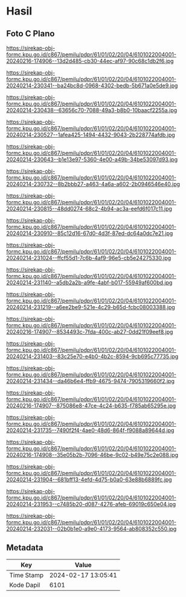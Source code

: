 # Hasil

## Foto C Plano

https://sirekap-obj-formc.kpu.go.id/c867/pemilu/pdpr/61/01/02/20/04/6101022004001-20240216-174906--13d2d485-cb30-44ec-af97-90c68c1db2f6.jpg

https://sirekap-obj-formc.kpu.go.id/c867/pemilu/pdpr/61/01/02/20/04/6101022004001-20240214-230341--ba24bc8d-0968-4302-bedb-5b671a0e5de9.jpg

https://sirekap-obj-formc.kpu.go.id/c867/pemilu/pdpr/61/01/02/20/04/6101022004001-20240214-230438--63656c70-7088-49a3-b8b0-10baacf2255a.jpg

https://sirekap-obj-formc.kpu.go.id/c867/pemilu/pdpr/61/01/02/20/04/6101022004001-20240214-230527--1afea425-1494-4432-9043-2b228774afdb.jpg

https://sirekap-obj-formc.kpu.go.id/c867/pemilu/pdpr/61/01/02/20/04/6101022004001-20240214-230643--b1e13e97-5360-4e00-a49b-34be53097d93.jpg

https://sirekap-obj-formc.kpu.go.id/c867/pemilu/pdpr/61/01/02/20/04/6101022004001-20240214-230732--8b2bbb27-a463-4a6a-a602-2b0946546e40.jpg

https://sirekap-obj-formc.kpu.go.id/c867/pemilu/pdpr/61/01/02/20/04/6101022004001-20240214-230815--48dd0274-68c2-4b94-ac3a-eefd6f017c11.jpg

https://sirekap-obj-formc.kpu.go.id/c867/pemilu/pdpr/61/01/02/20/04/6101022004001-20240214-230910--85c12d16-67d0-4d3f-87ed-dc64a0dc7e21.jpg

https://sirekap-obj-formc.kpu.go.id/c867/pemilu/pdpr/61/01/02/20/04/6101022004001-20240214-231024--ffcf55d1-7c6b-4af9-96e5-cb5e24275330.jpg

https://sirekap-obj-formc.kpu.go.id/c867/pemilu/pdpr/61/01/02/20/04/6101022004001-20240214-231140--a5db2a2b-a9fe-4abf-b017-55949af600bd.jpg

https://sirekap-obj-formc.kpu.go.id/c867/pemilu/pdpr/61/01/02/20/04/6101022004001-20240214-231219--a6ee2be9-521e-4c29-b65d-fcbc08003388.jpg

https://sirekap-obj-formc.kpu.go.id/c867/pemilu/pdpr/61/01/02/20/04/6101022004001-20240216-174907--8534493c-7fda-400c-ab27-0dd21f09eef8.jpg

https://sirekap-obj-formc.kpu.go.id/c867/pemilu/pdpr/61/01/02/20/04/6101022004001-20240214-231403--83c25e70-e4b0-4b2c-8594-9cb695c77735.jpg

https://sirekap-obj-formc.kpu.go.id/c867/pemilu/pdpr/61/01/02/20/04/6101022004001-20240214-231434--da46b6e4-ffb9-4675-9474-7905319660f2.jpg

https://sirekap-obj-formc.kpu.go.id/c867/pemilu/pdpr/61/01/02/20/04/6101022004001-20240216-174907--875086e8-47ce-4c24-b635-f785ab65295e.jpg

https://sirekap-obj-formc.kpu.go.id/c867/pemilu/pdpr/61/01/02/20/04/6101022004001-20240214-231735--7490f2f4-4ae0-48d6-864f-f9088a89644d.jpg

https://sirekap-obj-formc.kpu.go.id/c867/pemilu/pdpr/61/01/02/20/04/6101022004001-20240216-174908--35e05b2b-7096-46be-9c02-b49e75c2e088.jpg

https://sirekap-obj-formc.kpu.go.id/c867/pemilu/pdpr/61/01/02/20/04/6101022004001-20240214-231904--681bff13-4efd-4d75-b0a0-63e88b6889fc.jpg

https://sirekap-obj-formc.kpu.go.id/c867/pemilu/pdpr/61/01/02/20/04/6101022004001-20240214-231953--c7485b20-d087-4276-afeb-69019c650e04.jpg

https://sirekap-obj-formc.kpu.go.id/c867/pemilu/pdpr/61/01/02/20/04/6101022004001-20240214-232031--02b0b1e0-a9e0-4173-9564-ab808352c550.jpg


## Metadata

| Key        | Value               |
| ---------- | ------------------- |
| Time Stamp | 2024-02-17 13:05:41 |
| Kode Dapil | 6101                |



